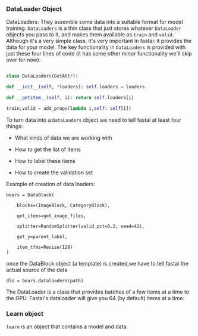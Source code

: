 
### DataLoader Object

DataLoaders: They assemble some data into a suitable format for model training. 
	`DataLoaders` is a thin class that just stores whatever `DataLoader` objects you pass to it, and makes them available as `train` and `valid`. Although it's a very simple class, it's very important in fastai: it provides the data for your model. The key functionality in `DataLoaders` is provided with just these four lines of code (it has some other minor functionality we'll skip over for now):

  

```python

class DataLoaders(GetAttr):

def __init__(self, *loaders): self.loaders = loaders

def __getitem__(self, i): return self.loaders[i]

train,valid = add_props(lambda i,self: self[i])

```

  

To turn data into a `DataLoaders` object we need to tell fastai at least four things:

- What kinds of data we are working with

- How to get the list of items

- How to label these items

- How to create the validation set

Example of creation of data loaders: 
```
bears = DataBlock(

	blocks=(ImageBlock, CategoryBlock),

	get_items=get_image_files,
	
	splitter=RandomSplitter(valid_pct=0.2, seed=42),
	
	get_y=parent_label,
	
	item_tfms=Resize(128)
)

```

once the DataBlock object (a template) is created,we have to tell fastai the actual source of the data

```
dls = bears.dataloaders(path)
```

The DataLoader is a class that provides batches of a few items at a time to the GPU. Fastai's dataloader will give you 64 (by default) items at a time. 




### Learn object
`learn` is an object that contains a model and data. 